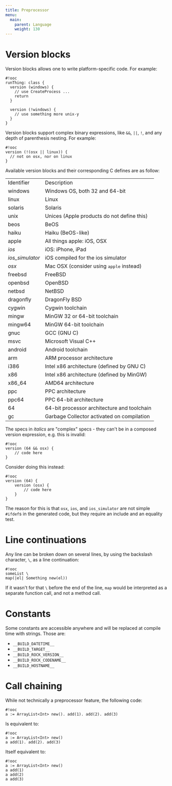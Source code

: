 ```yaml
---
title: Preprocessor
menu:
  main:
    parent: Language
    weight: 130
---
```


# Version blocks

Version blocks allows one to write platform-specific code. For example:

    #!ooc
    runThing: class {
      version (windows) {
        // use CreateProcess ...
        return
      }

      version (!windows) {
        // use something more unix-y
      }
    }

Version blocks support complex binary expressions, like `&&`, `||`, `!`, and
any depth of parenthesis nesting. For example:

    #!ooc
    version (!(osx || linux)) {
      // not on osx, nor on linux
    }

Available version blocks and their corresponding C defines are as follow:

<table class="pretty">
<tbody>

<tr>
<td>Identifier</td>
<td>Description</td>
</tr>

<tr>
<td>windows</td>
<td>Windows OS, both 32 and 64-bit</td>
</tr>

<tr>
<td>linux</td>
<td>Linux</td>
</tr>

<tr>
<td>solaris</td>
<td>Solaris</td>
</tr>

<tr>
<td>unix</td>
<td>Unices (Apple products do not define this)</td>
</tr>

<tr>
<td>beos</td>
<td>BeOS</td>
</tr>

<tr>
<td>haiku</td>
<td>Haiku (BeOS-like)</td>
</tr>

<tr>
<td>apple</td>
<td>All things apple: iOS, OSX</td>
</tr>

<tr>
<td><em>ios</em></td>
<td>iOS: iPhone, iPad</td>
</tr>

<tr>
<td><em>ios_simulator</em></td>
<td>iOS compiled for the ios simulator</td>
</tr>

<tr>
<td><em>osx</em></td>
<td>Mac OSX (consider using <tt>apple</tt> instead)</td>
</tr>

<tr>
<td>freebsd</td>
<td>FreeBSD</td>
</tr>

<tr>
<td>openbsd</td>
<td>OpenBSD</td>
</tr>

<tr>
<td>netbsd</td>
<td>NetBSD</td>
</tr>

<tr>
<td>dragonfly</td>
<td>DragonFly BSD</td>
</tr>

<tr>
<td>cygwin</td>
<td>Cygwin toolchain</td>
</tr>

<tr>
<td>mingw</td>
<td>MinGW 32 or 64-bit toolchain</td>
</tr>

<tr>
<td>mingw64</td>
<td>MinGW 64-bit toolchain</td>
</tr>

<tr>
<td>gnuc</td>
<td>GCC (GNU C)</td>
</tr>

<tr>
<td>msvc</td>
<td>Microsoft Visual C++</td>
</tr>

<tr>
<td>android</td>
<td>Android toolchain</td>
</tr>

<tr>
<td>arm</td>
<td>ARM processor architecture</td>
</tr>

<tr>
<td>i386</td>
<td>Intel x86 architecture (defined by GNU C)</td>
</tr>

<tr>
<td>x86</td>
<td>Intel x86 architecture (defined by MinGW)</td>
</tr>

<tr>
<td>x86_64</td>
<td>AMD64 architecture</td>
</tr>

<tr>
<td>ppc</td>
<td>PPC architecture</td>
</tr>

<tr>
<td>ppc64</td>
<td>PPC 64-bit architecture</td>
</tr>

<tr>
<td>64</td>
<td>64-bit processor architecture and toolchain</td>
</tr>

<tr>
<td>gc</td>
<td>Garbage Collector activated on compilation</td>
</tr>

</tbody>
</table>

The specs in _italics_ are "complex" specs - they can't be in a composed version
expression, e.g. this is invalid:

    #!ooc
    version (64 && osx) {
        // code here
    }

Consider doing this instead:

    #!ooc
    version (64) {
        version (osx) {
            // code here
        }
    }

The reason for this is that `osx`, `ios`, and `ios_simulator` are not simple `#ifdef`s
in the generated code, but they require an include and an equality test.

# Line continuations

Any line can be broken down on several lines, by using the backslash character, `\`,
as a line continuation:

    #!ooc
    someList \
    map(|el| Something new(el))

If it wasn't for that `\` before the end of the line, `map` would be interpreted as
a separate function call, and not a method call.

# Constants

Some constants are accessible anywhere and will be replaced at compile time with
strings. Those are:

  * `__BUILD_DATETIME__`
  * `__BUILD_TARGET__`
  * `__BUILD_ROCK_VERSION__`
  * `__BUILD_ROCK_CODENAME__`
  * `__BUILD_HOSTNAME__`

# Call chaining

While not technically a preprocessor feature, the following code:

    #!ooc
    a := ArrayList<Int> new(). add(1). add(2). add(3)

Is equivalent to:

    #!ooc
    a := ArrayList<Int> new()
    a add(1). add(2). add(3)

Itself equivalent to:

    #!ooc
    a := ArrayList<Int> new()
    a add(1)
    a add(2)
    a add(3)

